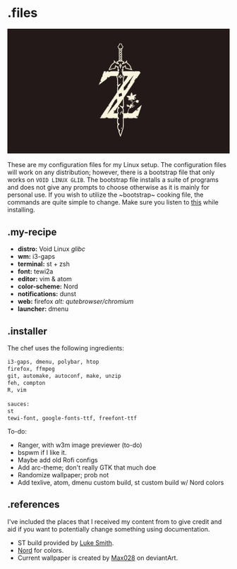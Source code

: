 # .files
![Screenshot of Desktop](wall.jpg)

These are my configuration files for my Linux setup.
The configuration files will work on any distribution; however, there is a bootstrap file that only works on `VOID LINUX GLIB`.
The bootstrap file installs a suite of programs and does not give any prompts to choose otherwise as it is mainly for personal use.
If you wish to utilize the ~bootstrap~ cooking file, the commands are quite simple to change.
Make sure you listen to [this](youtu.be/ZD71JeX4Vk0) while installing.

## .my-recipe
* **distro:** Void Linux *glibc*
* **wm:** i3-gaps
* **terminal:** st + zsh
* **font:** tewi2a
* **editor:** vim & atom
* **color-scheme:** Nord
* **notifications:** dunst
* **web:** firefox *alt: qutebrowser/chromium*
* **launcher:** dmenu

## .installer
The chef uses the following ingredients:
```
i3-gaps, dmenu, polybar, htop
firefox, ffmpeg
git, automake, autoconf, make, unzip
feh, compton
R, vim

sauces:
st
tewi-font, google-fonts-ttf, freefont-ttf
```
To-do:
* Ranger, with w3m image previewer (to-do)
* bspwm if I like it.
* Maybe add old Rofi configs
* Add arc-theme; don't really GTK that much doe
* Randomize wallpaper; prob not
* Add texlive, atom, dmenu custom build, st custom build w/ Nord colors 

## .references
I've included the places that I received my content from to give credit and aid if you want to potentially change something using documentation.  
* ST build provided by [Luke Smith](https://github.com/LukeSmithXYZ/st).
* [Nord](https://github.com/arcticicestudio/nord) for colors.
* Current wallpaper is created by [Max028](http://fav.me/db5byph) on deviantArt.

